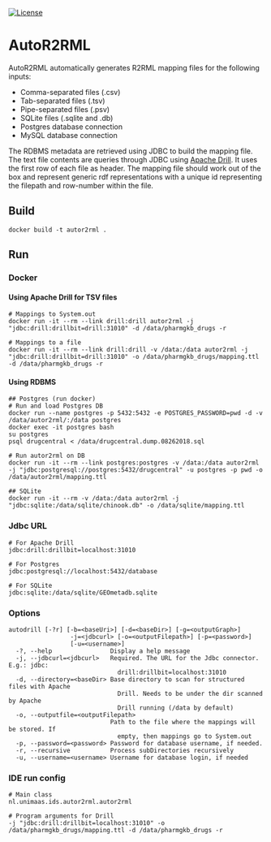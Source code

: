 [![License](https://img.shields.io/badge/license-MIT-blue.svg)](https://opensource.org/licenses/MIT)

# AutoR2RML
AutoR2RML automatically generates R2RML mapping files for the following inputs:

* Comma-separated files (.csv)
* Tab-separated files (.tsv)
* Pipe-separated files (.psv)
* SQLite files (.sqlite and .db) 
* Postgres database connection
* MySQL database connection

The RDBMS metadata are retrieved using JDBC to build the mapping file. The text file contents are queries through JDBC using [Apache Drill](https://drill.apache.org). It uses the first row of each file as header. The mapping file should work out of the box and represent generic rdf representations with a unique id representing the filepath and row-number within the file.

## Build
```shell
docker build -t autor2rml .
```
## Run

### Docker

#### Using Apache Drill for TSV files

```shell
# Mappings to System.out
docker run -it --rm --link drill:drill autor2rml -j "jdbc:drill:drillbit=drill:31010" -d /data/pharmgkb_drugs -r

# Mappings to a file
docker run -it --rm --link drill:drill -v /data:/data autor2rml -j "jdbc:drill:drillbit=drill:31010" -o /data/pharmgkb_drugs/mapping.ttl -d /data/pharmgkb_drugs -r
```

#### Using RDBMS

```shell
## Postgres (run docker)
# Run and load Postgres DB
docker run --name postgres -p 5432:5432 -e POSTGRES_PASSWORD=pwd -d -v /data/autor2rml/:/data postgres
docker exec -it postgres bash
su postgres
psql drugcentral < /data/drugcentral.dump.08262018.sql

# Run autor2rml on DB
docker run -it --rm --link postgres:postgres -v /data:/data autor2rml -j "jdbc:postgresql://postgres:5432/drugcentral" -u postgres -p pwd -o /data/autor2rml/mapping.ttl

## SQLite
docker run -it --rm -v /data:/data autor2rml -j "jdbc:sqlite:/data/sqlite/chinook.db" -o /data/sqlite/mapping.ttl

```

### Jdbc URL

```shell
# For Apache Drill
jdbc:drill:drillbit=localhost:31010

# For Postgres
jdbc:postgresql://localhost:5432/database

# For SQLite
jdbc:sqlite:/data/sqlite/GEOmetadb.sqlite
```

### Options

```shell
autodrill [-?r] [-b=<baseUri>] [-d=<baseDir>] [-g=<outputGraph>]
                 -j=<jdbcurl> [-o=<outputFilepath>] [-p=<password>]
                 [-u=<username>]
  -?, --help                Display a help message
  -j, --jdbcurl=<jdbcurl>   Required. The URL for the Jdbc connector. E.g.: jdbc:
                              drill:drillbit=localhost:31010
  -d, --directory=<baseDir> Base directory to scan for structured files with Apache
                              Drill. Needs to be under the dir scanned by Apache
                              Drill running (/data by default)
  -o, --outputfile=<outputFilepath>
                            Path to the file where the mappings will be stored. If
                              empty, then mappings go to System.out
  -p, --password=<password> Password for database username, if needed.
  -r, --recursive           Process subDirectories recursively
  -u, --username=<username> Username for database login, if needed
```
### IDE run config

```shell
# Main class
nl.unimaas.ids.autor2rml.autor2rml

# Program arguments for Drill
-j "jdbc:drill:drillbit=localhost:31010" -o /data/pharmgkb_drugs/mapping.ttl -d /data/pharmgkb_drugs -r
```